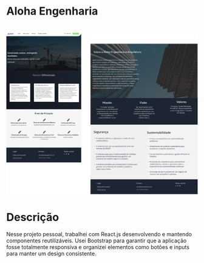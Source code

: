 # Aloha Engenharia

<br>
<img src="./public/capa.png">

# Descrição

Nesse projeto pessoal, trabalhei com React.js desenvolvendo e mantendo componentes reutilizáveis. Usei Bootstrap para garantir que a aplicação fosse totalmente responsiva e organizei elementos como botões e inputs para manter um design consistente.

